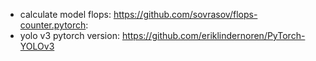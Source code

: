 - calculate model flops: https://github.com/sovrasov/flops-counter.pytorch: 
- yolo v3 pytorch version: https://github.com/eriklindernoren/PyTorch-YOLOv3
